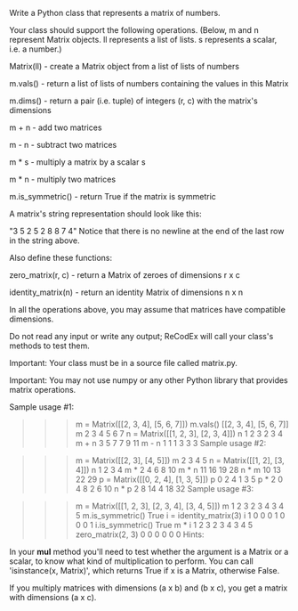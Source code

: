 Write a Python class that represents a matrix of numbers.

Your class should support the following operations. (Below, m and n represent Matrix objects. ll represents a list of lists. s represents a scalar, i.e. a number.)

Matrix(ll) - create a Matrix object from a list of lists of numbers

m.vals() - return a list of lists of numbers containing the values in this Matrix

m.dims() - return a pair (i.e. tuple) of integers (r, c) with the matrix's dimensions

m + n - add two matrices

m - n - subtract two matrices

m * s - multiply a matrix by a scalar s

m * n - multiply two matrices

m.is_symmetric() - return True if the matrix is symmetric

A matrix's string representation should look like this:

"3 5 2
5 2 8
8 7 4"
Notice that there is no newline at the end of the last row in the string above.

Also define these functions:

zero_matrix(r, c) - return a Matrix of zeroes of dimensions r x c

identity_matrix(n) - return an identity Matrix of dimensions n x n

In all the operations above, you may assume that matrices have compatible dimensions.

Do not read any input or write any output; ReCodEx will call your class's methods to test them.

Important: Your class must be in a source file called matrix.py.

Important: You may not use numpy or any other Python library that provides matrix operations.

Sample usage #1:

>>> m = Matrix([[2, 3, 4], [5, 6, 7]])
>>> m.vals()
[[2, 3, 4], [5, 6, 7]]
>>> m
2 3 4
5 6 7
>>> n = Matrix([[1, 2, 3], [2, 3, 4]])
>>> n
1 2 3
2 3 4
>>> m + n
3 5 7
7 9 11
>>> m - n
1 1 1
3 3 3
Sample usage #2:

>>> m = Matrix([[2, 3], [4, 5]])
>>> m
2 3
4 5
>>> n = Matrix([[1, 2], [3, 4]])
>>> n
1 2
3 4
>>> m * 2
4 6
8 10
>>> m * n
11 16
19 28
>>> n * m
10 13
22 29
>>> p = Matrix([[0, 2, 4], [1, 3, 5]])
>>> p
0 2 4
1 3 5
>>> p * 2
0 4 8
2 6 10
>>> n * p
2 8 14
4 18 32
Sample usage #3:

>>> m = Matrix([[1, 2, 3], [2, 3, 4], [3, 4, 5]])
>>> m
1 2 3
2 3 4
3 4 5
>>> m.is_symmetric()
True
>>> i = identity_matrix(3)
>>> i
1 0 0
0 1 0
0 0 1
>>> i.is_symmetric()
True
>>> m * i
1 2 3
2 3 4
3 4 5
>>> zero_matrix(2, 3)
0 0 0
0 0 0
Hints:

In your __mul__ method you'll need to test whether the argument is a Matrix or a scalar, to know what kind of multiplication to perform. You can call 'isinstance(x, Matrix)', which returns True if x is a Matrix, otherwise False.

If you multiply matrices with dimensions (a x b) and (b x c), you get a matrix with dimensions (a x c).
